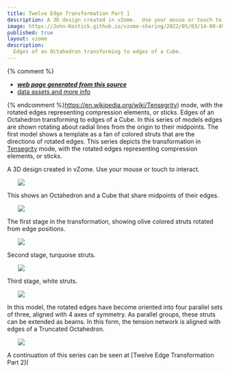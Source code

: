 ```yaml
---
title: Twelve Edge Transformation Part 1
description: A 3D design created in vZome.  Use your mouse or touch to interact.
image: https://John-Kostick.github.io/vzome-sharing/2022/05/03/14-00-49-Twelve-Edge-Transformation/Twelve-Edge-Transformation.png
published: true
layout: vzome
description:
  Edges of an Octahedron transforming to edges of a Cube.
---
```


{% comment %}
 - [***web page generated from this source***](<https://John-Kostick.github.io/vzome-sharing/2022/05/03/Twelve-Edge-Transformation-14-00-49.html>)
 - [data assets and more info](<https://github.com/John-Kostick/vzome-sharing/tree/main/2022/05/03/14-00-49-Twelve-Edge-Transformation/>)
 
{% endcomment %}https://en.wikipedia.org/wiki/Tensegrity) mode, with the rotated edges representing compression elements, or sticks.
  Edges of an Octahedron transforming to edges of a Cube. In this series of models edges are shown rotating about radial lines from the origin to their midpoints. The first model shows a template as a fan of colored struts that are the directions of rotated edges.  This series depicts the transformation in [Tensegrity](https://en.wikipedia.org/wiki/Tensegrity) mode, with the rotated edges representing compression elements, or sticks. 

A 3D design created in vZome.  Use your mouse or touch to interact.

<vzome-viewer style="width: 87%; height: 60vh; margin: 5%"
       src="https://John-Kostick.github.io/vzome-sharing/2022/05/03/14-00-49-Twelve-Edge-Transformation/Twelve-Edge-Transformation.vZome" >
  <img src="https://John-Kostick.github.io/vzome-sharing/2022/05/03/14-00-49-Twelve-Edge-Transformation/Twelve-Edge-Transformation.png" />
</vzome-viewer>

This shows an Octahedron and a Cube that share midpoints of their edges.

<vzome-viewer style="width: 87%; height: 60vh; margin: 5%"
      src="https://John-Kostick.github.io/vzome-sharing/2022/05/03/14-02-18-Octahedron-to-cube-transform/Octahedron-to-cube-transform.vZome" >
 <img src="https://John-Kostick.github.io/vzome-sharing/2022/05/03/14-02-18-Octahedron-to-cube-transform/Octahedron-to-cube-transform.png" />
</vzome-viewer>

The first stage in the transformation, showing olive colored struts rotated from edge positions.

<vzome-viewer style="width: 87%; height: 60vh; margin: 5%"
      src="https://John-Kostick.github.io/vzome-sharing/2022/05/03/14-48-09-Octahedron-olive-10/Octahedron-olive-10.vZome" >
 <img src="https://John-Kostick.github.io/vzome-sharing/2022/05/03/14-48-09-Octahedron-olive-10/Octahedron-olive-10.png" />
</vzome-viewer>

Second stage, turquoise struts.  

<vzome-viewer style="width: 87%; height: 60vh; margin: 5%"
      src="https://John-Kostick.github.io/vzome-sharing/2022/05/03/14-48-40-Octahedron-turquoise-9/Octahedron-turquoise-9.vZome" >
 <img src="https://John-Kostick.github.io/vzome-sharing/2022/05/03/14-48-40-Octahedron-turquoise-9/Octahedron-turquoise-9.png" />
</vzome-viewer>

Third stage, white struts.

<vzome-viewer style="width: 87%; height: 60vh; margin: 5%"
      src="https://John-Kostick.github.io/vzome-sharing/2022/05/03/14-49-04-Octahedron-white-green-8/Octahedron-white-green-8.vZome" >
 <img src="https://John-Kostick.github.io/vzome-sharing/2022/05/03/14-49-04-Octahedron-white-green-8/Octahedron-white-green-8.png" />
</vzome-viewer>

In this model, the rotated edges have become oriented into four parallel sets of three, aligned with 4 axes of symmetry.  As parallel groups, these struts can be extended as beams. In this form, the tension network is aligned with edges of a Truncated Octahedron.

<vzome-viewer style="width: 87%; height: 60vh; margin: 5%"
      src="https://John-Kostick.github.io/vzome-sharing/2022/05/03/14-49-57-Cube-to-yellow-6/Cube-to-yellow-6.vZome" >
 <img src="https://John-Kostick.github.io/vzome-sharing/2022/05/03/14-49-57-Cube-to-yellow-6/Cube-to-yellow-6.png" />
</vzome-viewer>

A continuation of this series can be seen at [Twelve Edge Transformation Part 2](

